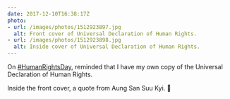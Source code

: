 ```yaml
---
date: 2017-12-10T16:38:17Z
photo:
- url: /images/photos/1512923897.jpg
  alt: Front cover of Universal Declaration of Human Rights.
- url: /images/photos/1512923898.jpg
  alt: Inside cover of Universal Declaration of Human Rights.
---
```

On [#HumanRightsDay](https://twitter.com/hashtag/HumanRightsDay), reminded that I have my own copy of the Universal Declaration of Human Rights.

Inside the front cover, a quote from Aung San Suu Kyi. 🤔
